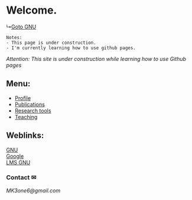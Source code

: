 # Welcome.

↳[Goto GNU]("https://www.gnu.ac.kr")
```
Notes:  
- This page is under construction. 
- I'm currently learning how to use github pages.
```

_Attention: This site is under construction while learning how to use Github pages_

## Menu:

- [Profile](/contents/menu.md)  
- [Publications]("https://www.google.com")  
- [Research tools]("https://www.google.com")  
- [Teaching]("https://www.google.com")  



## Weblinks:  
[GNU](https://www.gnu.ac.kr)  
[Google]("https://www.google.com")  
[LMS GNU]("https://rec.ac.kr/gnu")  




### Contact ✉
_MK3one6@gmail.com_
